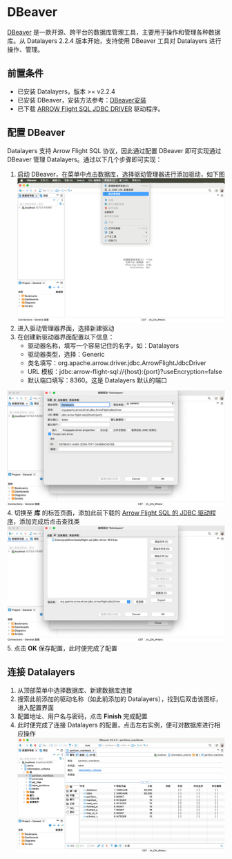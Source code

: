 # DBeaver

[DBeaver](https://github.com/dbeaver/dbeaver) 是一款开源、跨平台的数据库管理工具，主要用于操作和管理各种数据库。从 Datalayers 2.2.4 版本开始，支持使用 DBeaver 工具对 Datalayers 进行操作、管理。

## 前置条件

* 已安装 Datalayers，版本 >= v2.2.4
* 已安装 DBeaver，安装方法参考：[DBeaver安装](https://github.com/dbeaver/dbeaver/wiki/Installation)
* 已下载 [ARROW Flight SQL JDBC DRIVER](https://mvnrepository.com/artifact/org.apache.arrow/flight-sql-jdbc-driver/18.3.0) 驱动程序。

## 配置 DBeaver

Datalayers 支持 Arrow Flight SQL 协议，因此通过配置 DBeaver 即可实现通过 DBeaver 管理 Datalayers。通过以下几个步骤即可实现：

1. 启动 DBeaver，在菜单中点击数据库，选择驱动管理器进行添加驱动，如下图
![DBeaver](../assets/dbeaver/new.png)
2. 进入驱动管理器界面，选择新建驱动
3. 在创建新驱动器界面配置以下信息：  
    * 驱动器名称，填写一个容易记住的名字，如：Datalayers
    * 驱动器类型，选择：Generic
    * 类名填写：org.apache.arrow.driver.jdbc.ArrowFlightJdbcDriver
    * URL 模板：jdbc:arrow-flight-sql://{host}:{port}?useEncryption=false
    * 默认端口填写：8360。这是 Datalayers 默认的端口

![DBeaver](../assets/dbeaver/config.png)
4. 切换至 **库** 的标签页面，添加此前下载的 [Arrow Flight SQL 的 JDBC 驱动程序](https://mvnrepository.com/artifact/org.apache.arrow/flight-sql-jdbc-driver)，添加完成后点击查找类
![DBeaver](../assets/dbeaver/lib.png)
5. 点击 **OK** 保存配置，此时便完成了配置

## 连接 Datalayers

1. 从顶部菜单中选择数据库、新建数据库连接
2. 搜索此前添加的驱动名称（如此前添加的 Datalayers），找到后双击该图标，进入配置界面
3. 配置地址、用户名与密码，点击 **Finish** 完成配置
4. 此时便完成了连接 Datalayers 的配置，点击左右实例，便可对数据库进行相应操作
![DBeaver](../assets/dbeaver/datalayers-with-dbeaver.png)
